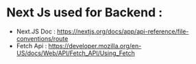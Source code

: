 # Next Js used for Backend :

- Next.JS Doc : https://nextjs.org/docs/app/api-reference/file-conventions/route
- Fetch Api : https://developer.mozilla.org/en-US/docs/Web/API/Fetch_API/Using_Fetch